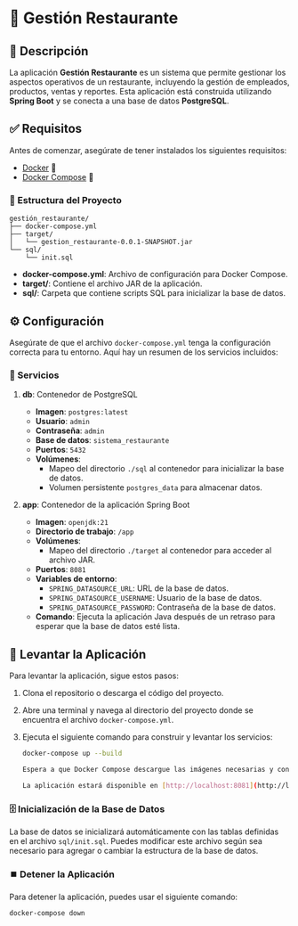 # 🌟 Gestión Restaurante

## 📝 Descripción

La aplicación **Gestión Restaurante** es un sistema que permite gestionar los aspectos operativos de un restaurante, incluyendo la gestión de empleados, productos, ventas y reportes. Esta aplicación está construida utilizando **Spring Boot** y se conecta a una base de datos **PostgreSQL**.

## ✅ Requisitos

Antes de comenzar, asegúrate de tener instalados los siguientes requisitos:

- [Docker](https://docs.docker.com/get-docker/) 🐳
- [Docker Compose](https://docs.docker.com/compose/install/) 🔧

### 📁 Estructura del Proyecto

```plaintext
gestión_restaurante/
├── docker-compose.yml
├── target/
│   └── gestion_restaurante-0.0.1-SNAPSHOT.jar
└── sql/
    └── init.sql
```

- **docker-compose.yml**: Archivo de configuración para Docker Compose.
- **target/**: Contiene el archivo JAR de la aplicación.
- **sql/**: Carpeta que contiene scripts SQL para inicializar la base de datos.

## ⚙️ Configuración

Asegúrate de que el archivo `docker-compose.yml` tenga la configuración correcta para tu entorno. Aquí hay un resumen de los servicios incluidos:

### 🚀 Servicios

1. **db**: Contenedor de PostgreSQL
    - **Imagen**: `postgres:latest`
    - **Usuario**: `admin`
    - **Contraseña**: `admin`
    - **Base de datos**: `sistema_restaurante`
    - **Puertos**: `5432`
    - **Volúmenes**:
        - Mapeo del directorio `./sql` al contenedor para inicializar la base de datos.
        - Volumen persistente `postgres_data` para almacenar datos.

2. **app**: Contenedor de la aplicación Spring Boot
    - **Imagen**: `openjdk:21`
    - **Directorio de trabajo**: `/app`
    - **Volúmenes**:
        - Mapeo del directorio `./target` al contenedor para acceder al archivo JAR.
    - **Puertos**: `8081`
    - **Variables de entorno**:
        - `SPRING_DATASOURCE_URL`: URL de la base de datos.
        - `SPRING_DATASOURCE_USERNAME`: Usuario de la base de datos.
        - `SPRING_DATASOURCE_PASSWORD`: Contraseña de la base de datos.
    - **Comando**: Ejecuta la aplicación Java después de un retraso para esperar que la base de datos esté lista.

## 🚀 Levantar la Aplicación

Para levantar la aplicación, sigue estos pasos:

1. Clona el repositorio o descarga el código del proyecto.
2. Abre una terminal y navega al directorio del proyecto donde se encuentra el archivo `docker-compose.yml`.
3. Ejecuta el siguiente comando para construir y levantar los servicios:

   ```bash
   docker-compose up --build

   Espera a que Docker Compose descargue las imágenes necesarias y configure los contenedores. La salida en la terminal mostrará los logs de ambos contenedores.

   La aplicación estará disponible en [http://localhost:8081](http://localhost:8081).

### 🗄️ Inicialización de la Base de Datos

La base de datos se inicializará automáticamente con las tablas definidas en el archivo `sql/init.sql`. Puedes modificar este archivo según sea necesario para agregar o cambiar la estructura de la base de datos.

### ⏹️ Detener la Aplicación

Para detener la aplicación, puedes usar el siguiente comando:

```bash
docker-compose down
